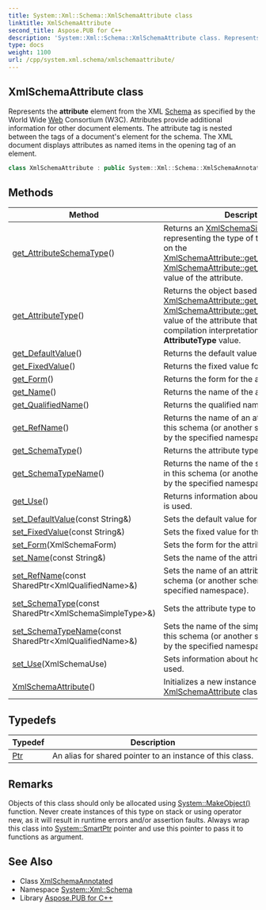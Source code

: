 ```yaml
---
title: System::Xml::Schema::XmlSchemaAttribute class
linktitle: XmlSchemaAttribute
second_title: Aspose.PUB for C++
description: 'System::Xml::Schema::XmlSchemaAttribute class. Represents the attribute element from the XML Schema as specified by the World Wide Web Consortium (W3C). Attributes provide additional information for other document elements. The attribute tag is nested between the tags of a document''s element for the schema. The XML document displays attributes as named items in the opening tag of an element in C++.'
type: docs
weight: 1100
url: /cpp/system.xml.schema/xmlschemaattribute/
---
```

## XmlSchemaAttribute class


Represents the **attribute** element from the XML [Schema](../) as specified by the World Wide [Web](../../system.web/) Consortium (W3C). Attributes provide additional information for other document elements. The attribute tag is nested between the tags of a document's element for the schema. The XML document displays attributes as named items in the opening tag of an element.

```cpp
class XmlSchemaAttribute : public System::Xml::Schema::XmlSchemaAnnotated
```

## Methods

| Method | Description |
| --- | --- |
| [get_AttributeSchemaType](./get_attributeschematype/)() | Returns an [XmlSchemaSimpleType](../xmlschemasimpletype/) object representing the type of the attribute based on the [XmlSchemaAttribute::get_SchemaType](./get_schematype/) or [XmlSchemaAttribute::get_SchemaTypeName](./get_schematypename/) value of the attribute. |
| [get_AttributeType](./get_attributetype/)() | Returns the object based on the [XmlSchemaAttribute::get_SchemaType](./get_schematype/) or [XmlSchemaAttribute::get_SchemaTypeName](./get_schematypename/) value of the attribute that holds the post-compilation interpretation of the **AttributeType** value. |
| [get_DefaultValue](./get_defaultvalue/)() | Returns the default value for the attribute. |
| [get_FixedValue](./get_fixedvalue/)() | Returns the fixed value for the attribute. |
| [get_Form](./get_form/)() | Returns the form for the attribute. |
| [get_Name](./get_name/)() | Returns the name of the attribute. |
| [get_QualifiedName](./get_qualifiedname/)() | Returns the qualified name for the attribute. |
| [get_RefName](./get_refname/)() | Returns the name of an attribute declared in this schema (or another schema indicated by the specified namespace). |
| [get_SchemaType](./get_schematype/)() | Returns the attribute type to a simple type. |
| [get_SchemaTypeName](./get_schematypename/)() | Returns the name of the simple type defined in this schema (or another schema indicated by the specified namespace). |
| [get_Use](./get_use/)() | Returns information about how the attribute is used. |
| [set_DefaultValue](./set_defaultvalue/)(const String\&) | Sets the default value for the attribute. |
| [set_FixedValue](./set_fixedvalue/)(const String\&) | Sets the fixed value for the attribute. |
| [set_Form](./set_form/)(XmlSchemaForm) | Sets the form for the attribute. |
| [set_Name](./set_name/)(const String\&) | Sets the name of the attribute. |
| [set_RefName](./set_refname/)(const SharedPtr\<XmlQualifiedName\>\&) | Sets the name of an attribute declared in this schema (or another schema indicated by the specified namespace). |
| [set_SchemaType](./set_schematype/)(const SharedPtr\<XmlSchemaSimpleType\>\&) | Sets the attribute type to a simple type. |
| [set_SchemaTypeName](./set_schematypename/)(const SharedPtr\<XmlQualifiedName\>\&) | Sets the name of the simple type defined in this schema (or another schema indicated by the specified namespace). |
| [set_Use](./set_use/)(XmlSchemaUse) | Sets information about how the attribute is used. |
| [XmlSchemaAttribute](./xmlschemaattribute/)() | Initializes a new instance of the [XmlSchemaAttribute](./) class. |
## Typedefs

| Typedef | Description |
| --- | --- |
| [Ptr](./ptr/) | An alias for shared pointer to an instance of this class. |
## Remarks



Objects of this class should only be allocated using [System::MakeObject()](../../system/makeobject/) function. Never create instances of this type on stack or using operator new, as it will result in runtime errors and/or assertion faults. Always wrap this class into [System::SmartPtr](../../system/smartptr/) pointer and use this pointer to pass it to functions as argument. 

## See Also

* Class [XmlSchemaAnnotated](../xmlschemaannotated/)
* Namespace [System::Xml::Schema](../)
* Library [Aspose.PUB for C++](../../)
